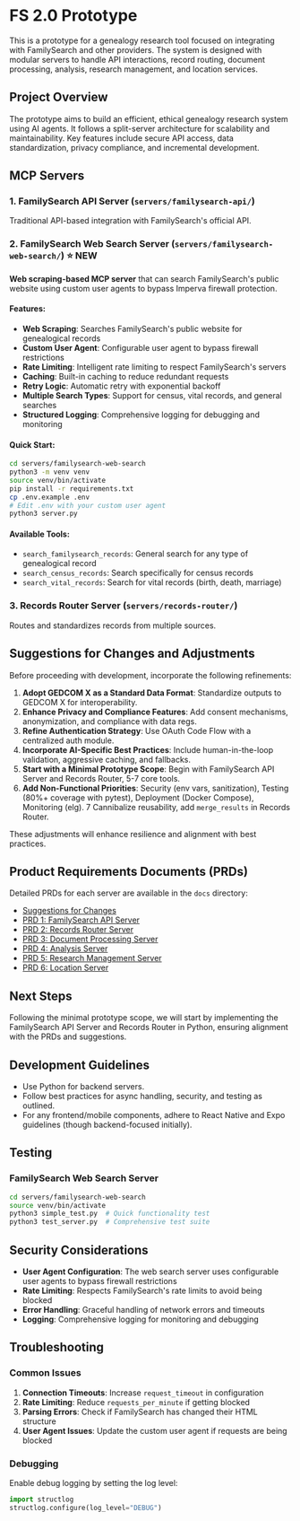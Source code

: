 # FS 2.0 Prototype

This is a prototype for a genealogy research tool focused on integrating with FamilySearch and other providers. The system is designed with modular servers to handle API interactions, record routing, document processing, analysis, research management, and location services.

## Project Overview

The prototype aims to build an efficient, ethical genealogy research system using AI agents. It follows a split-server architecture for scalability and maintainability. Key features include secure API access, data standardization, privacy compliance, and incremental development.

## MCP Servers

### 1. FamilySearch API Server (`servers/familysearch-api/`)
Traditional API-based integration with FamilySearch's official API.

### 2. FamilySearch Web Search Server (`servers/familysearch-web-search/`) ⭐ **NEW**
**Web scraping-based MCP server** that can search FamilySearch's public website using custom user agents to bypass Imperva firewall protection.

#### Features:
- **Web Scraping**: Searches FamilySearch's public website for genealogical records
- **Custom User Agent**: Configurable user agent to bypass firewall restrictions
- **Rate Limiting**: Intelligent rate limiting to respect FamilySearch's servers
- **Caching**: Built-in caching to reduce redundant requests
- **Retry Logic**: Automatic retry with exponential backoff
- **Multiple Search Types**: Support for census, vital records, and general searches
- **Structured Logging**: Comprehensive logging for debugging and monitoring

#### Quick Start:
```bash
cd servers/familysearch-web-search
python3 -m venv venv
source venv/bin/activate
pip install -r requirements.txt
cp .env.example .env
# Edit .env with your custom user agent
python3 server.py
```

#### Available Tools:
- `search_familysearch_records`: General search for any type of genealogical record
- `search_census_records`: Search specifically for census records
- `search_vital_records`: Search for vital records (birth, death, marriage)

### 3. Records Router Server (`servers/records-router/`)
Routes and standardizes records from multiple sources.

## Suggestions for Changes and Adjustments

Before proceeding with development, incorporate the following refinements:

1. **Adopt GEDCOM X as a Standard Data Format**: Standardize outputs to GEDCOM X for interoperability.
2. **Enhance Privacy and Compliance Features**: Add consent mechanisms, anonymization, and compliance with data regs.
3. **Refine Authentication Strategy**: Use OAuth Code Flow with a centralized auth module.
4. **Incorporate AI-Specific Best Practices**: Include human-in-the-loop validation, aggressive caching, and fallbacks.
5. **Start with a Minimal Prototype Scope**: Begin with FamilySearch API Server and Records Router, 5-7 core tools.
6. **Add Non-Functional Priorities**: Security (env vars, sanitization), Testing (80%+ coverage with pytest), Deployment (Docker Compose), Monitoring (elg).
7 Cannibalize reusability, add `merge_results` in Records Router.

These adjustments will enhance resilience and alignment with best practices.

## Product Requirements Documents (PRDs)

Detailed PRDs for each server are available in the `docs` directory:

- [Suggestions for Changes](./docs/suggestions.md)
- [PRD 1: FamilySearch API Server](./docs/prd1-familysearch-api-server.md)
- [PRD 2: Records Router Server](./docs/prd2-records-router-server.md)
- [PRD 3: Document Processing Server](./docs/prd3-document-processing-server.md)
- [PRD 4: Analysis Server](./docs/prd4-analysis-server.md)
- [PRD 5: Research Management Server](./docs/prd5-research-management-server.md)
- [PRD 6: Location Server](./docs/prd6-location-server.md)

## Next Steps

Following the minimal prototype scope, we will start by implementing the FamilySearch API Server and Records Router in Python, ensuring alignment with the PRDs and suggestions.

## Development Guidelines

- Use Python for backend servers.
- Follow best practices for async handling, security, and testing as outlined.
- For any frontend/mobile components, adhere to React Native and Expo guidelines (though backend-focused initially).

## Testing

### FamilySearch Web Search Server
```bash
cd servers/familysearch-web-search
source venv/bin/activate
python3 simple_test.py  # Quick functionality test
python3 test_server.py  # Comprehensive test suite
```

## Security Considerations

- **User Agent Configuration**: The web search server uses configurable user agents to bypass firewall restrictions
- **Rate Limiting**: Respects FamilySearch's rate limits to avoid being blocked
- **Error Handling**: Graceful handling of network errors and timeouts
- **Logging**: Comprehensive logging for monitoring and debugging

## Troubleshooting

### Common Issues

1. **Connection Timeouts**: Increase `request_timeout` in configuration
2. **Rate Limiting**: Reduce `requests_per_minute` if getting blocked
3. **Parsing Errors**: Check if FamilySearch has changed their HTML structure
4. **User Agent Issues**: Update the custom user agent if requests are being blocked

### Debugging

Enable debug logging by setting the log level:

```python
import structlog
structlog.configure(log_level="DEBUG")
```
